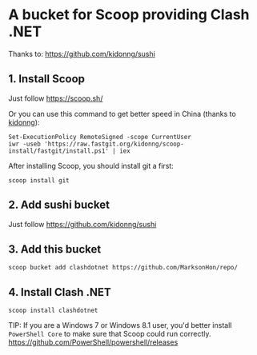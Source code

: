 # A bucket for Scoop providing Clash .NET 

Thanks to: <https://github.com/kidonng/sushi>

## 1. Install Scoop

Just follow <https://scoop.sh/>

Or you can use this command to get better speed in China (thanks to [kidonng](https://github.com/kidonng)):

```pwsh
Set-ExecutionPolicy RemoteSigned -scope CurrentUser
iwr -useb 'https://raw.fastgit.org/kidonng/scoop-install/fastgit/install.ps1' | iex
```

After installing Scoop, you should install git a first:

```pwsh
scoop install git
```

## 2. Add sushi bucket

Just follow <https://github.com/kidonng/sushi>

## 3. Add this bucket

```pwsh
scoop bucket add clashdotnet https://github.com/MarksonHon/repo/
```

## 4. Install Clash .NET

```pwsh
scoop install clashdotnet
```

TIP: If you are a Windows 7 or Windows 8.1 user, you'd better install `PowerShell Core` to make sure that Scoop could run correctly.
<https://github.com/PowerShell/powershell/releases>
